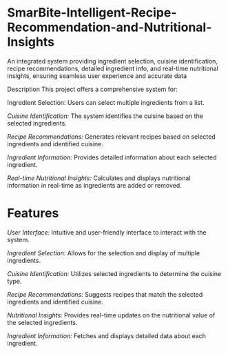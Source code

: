 # SmarBite-Intelligent-Recipe-Recommendation-and-Nutritional-Insights
An integrated system providing ingredient selection, cuisine identification, recipe recommendations, detailed ingredient info, and real-time nutritional insights, ensuring seamless user experience and accurate data

Description
This project offers a comprehensive system for:

Ingredient Selection: Users can select multiple ingredients from a list.

*Cuisine Identification:* The system identifies the cuisine based on the selected ingredients.

*Recipe Recommendations:* Generates relevant recipes based on selected ingredients and identified cuisine.

*Ingredient Information:* Provides detailed information about each selected ingredient.

*Real-time Nutritional Insights:* Calculates and displays nutritional information in real-time as ingredients are added or removed.

# Features

*User Interface:* Intuitive and user-friendly interface to interact with the system.

*Ingredient Selection:* Allows for the selection and display of multiple ingredients.

*Cuisine Identification:* Utilizes selected ingredients to determine the cuisine type.

*Recipe Recommendations:* Suggests recipes that match the selected ingredients and identified cuisine.

*Nutritional Insights:* Provides real-time updates on the nutritional value of the selected ingredients.

*Ingredient Information:* Fetches and displays detailed data about each ingredient.

